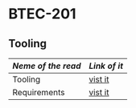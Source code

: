 # BTEC-201

## Tooling 


 *Neme of the read* | *Link of it*
---------- |------------
Tooling | [vist it]( https://saif-k-saeed.github.io/BTEC-201/tooling)
Requirements | [vist it]( https://saif-k-saeed.github.io/BTEC-201/Requirements)
 


